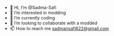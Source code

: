 - 👋 Hi, I’m @Sadma-Safi
- 👀 I’m interested in modding 
- 🌱 I’m currently coding 
- 💞️ I’m looking to collaborate with a modded
- 📫 How to reach me sadmansafi622@gmail.com

